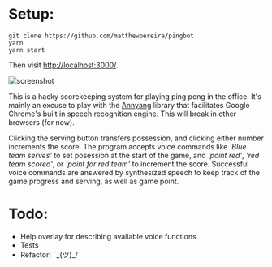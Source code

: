 # Setup:
```
git clone https://github.com/matthewpereira/pingbot
yarn
yarn start
```

Then visit [http://localhost:3000/](http://localhost:3000).

![screenshot](http://g.recordit.co/sv4q43F0q1.gif)

This is a hacky scorekeeping system for playing ping pong in the office. It's mainly an excuse to play with the [Annyang](https://www.talater.com/annyang/) library that facilitates Google Chrome's built in speech recognition engine. This will break in other browsers (for now).

Clicking the serving button transfers possession, and clicking either number increments the score. The program accepts voice commands like *'Blue team serves'* to set posession at the start of the game, and *'point red'*, *'red team scored'*, or *'point for red team'* to increment the score. Successful voice commands are answered by synthesized speech to keep track of the game progress and serving, as well as game point.

# Todo:
- Help overlay for describing available voice functions
- Tests
- Refactor! ¯\_(ツ)_/¯